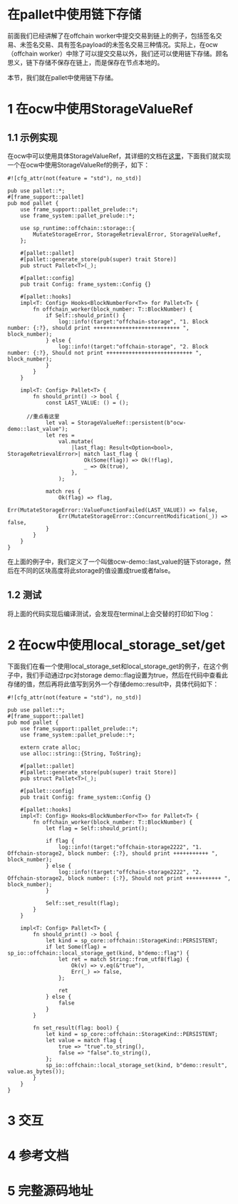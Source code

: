 # 在pallet中使用链下存储

前面我们已经讲解了在offchain worker中提交交易到链上的例子，包括签名交易、未签名交易、具有签名payload的未签名交易三种情况。实际上，在ocw（offchain worker）中除了可以提交交易以外，我们还可以使用链下存储。顾名思义，链下存储不保存在链上，而是保存在节点本地的。

本节，我们就在pallet中使用链下存储。

# 1 在ocw中使用StorageValueRef
## 1.1 示例实现
在ocw中可以使用具体StorageValueRef，其详细的文档在[这里](https://paritytech.github.io/substrate/master/sp_runtime/offchain/storage/struct.StorageValueRef.html)，下面我们就实现一个在ocw中使用StorageValueRef的例子，如下：
```
#![cfg_attr(not(feature = "std"), no_std)]

pub use pallet::*;
#[frame_support::pallet]
pub mod pallet {
	use frame_support::pallet_prelude::*;
	use frame_system::pallet_prelude::*;

	use sp_runtime::offchain::storage::{
		MutateStorageError, StorageRetrievalError, StorageValueRef,
	};

	#[pallet::pallet]
	#[pallet::generate_store(pub(super) trait Store)]
	pub struct Pallet<T>(_);

	#[pallet::config]
	pub trait Config: frame_system::Config {}

	#[pallet::hooks]
	impl<T: Config> Hooks<BlockNumberFor<T>> for Pallet<T> {
		fn offchain_worker(block_number: T::BlockNumber) {
			if Self::should_print() {
				log::info!(target:"offchain-storage", "1. Block number: {:?}, should print +++++++++++++++++++++++++++ ", block_number);
			} else {
				log::info!(target:"offchain-storage", "2. Block number: {:?}, Should not print +++++++++++++++++++++++++++ ", block_number);
			}
		}
	}

	impl<T: Config> Pallet<T> {
		fn should_print() -> bool {
			const LAST_VALUE: () = ();
      
      //重点看这里
			let val = StorageValueRef::persistent(b"ocw-demo::last_value");
			let res =
				val.mutate(
					|last_flag: Result<Option<bool>, StorageRetrievalError>| match last_flag {
						Ok(Some(flag)) => Ok(!flag),
						_ => Ok(true),
					},
				);

			match res {
				Ok(flag) => flag,
				Err(MutateStorageError::ValueFunctionFailed(LAST_VALUE)) => false,
				Err(MutateStorageError::ConcurrentModification(_)) => false,
			}
		}
	}
}
```
在上面的例子中，我们定义了一个叫做ocw-demo::last_value的链下storage，然后在不同的区块高度将此storage的值设置成true或者false。

## 1.2 测试
将上面的代码实现后编译测试，会发现在terminal上会交替的打印如下log：


# 2 在ocw中使用local_storage_set/get
下面我们在看一个使用local_storage_set和local_storage_get的例子，在这个例子中，我们手动通过rpc对storage demo::flag设置为true，然后在代码中查看此存储的值，然后再将此值写到另外一个存储demo::result中，具体代码如下：
```
#![cfg_attr(not(feature = "std"), no_std)]

pub use pallet::*;
#[frame_support::pallet]
pub mod pallet {
	use frame_support::pallet_prelude::*;
	use frame_system::pallet_prelude::*;

	extern crate alloc;
	use alloc::string::{String, ToString};

	#[pallet::pallet]
	#[pallet::generate_store(pub(super) trait Store)]
	pub struct Pallet<T>(_);

	#[pallet::config]
	pub trait Config: frame_system::Config {}

	#[pallet::hooks]
	impl<T: Config> Hooks<BlockNumberFor<T>> for Pallet<T> {
		fn offchain_worker(block_number: T::BlockNumber) {
			let flag = Self::should_print();

			if flag {
				log::info!(target:"offchain-storage2222", "1. Offchain-storage2, block number: {:?}, should print +++++++++++ ", block_number);
			} else {
				log::info!(target:"offchain-storage2222", "2. Offchain-storage2, block number: {:?}, Should not print +++++++++++ ", block_number);
			}

			Self::set_result(flag);
		}
	}

	impl<T: Config> Pallet<T> {
		fn should_print() -> bool {
			let kind = sp_core::offchain::StorageKind::PERSISTENT;
			if let Some(flag) = sp_io::offchain::local_storage_get(kind, b"demo::flag") {
				let ret = match String::from_utf8(flag) {
					Ok(v) => v.eq(&"true"),
					Err(_) => false,
				};

				ret
			} else {
				false
			}
		}

		fn set_result(flag: bool) {
			let kind = sp_core::offchain::StorageKind::PERSISTENT;
			let value = match flag {
				true => "true".to_string(),
				false => "false".to_string(),
			};
			sp_io::offchain::local_storage_set(kind, b"demo::result", value.as_bytes());
		}
	}
}
```

# 3 交互

# 4 参考文档

# 5 完整源码地址
